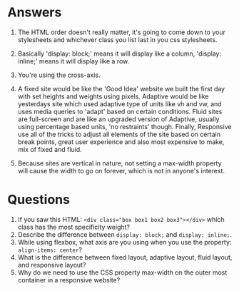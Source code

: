 # Answers
1. The HTML order doesn't really matter, it's going to come down to your stylesheets and whichever class you list
last in you css stylesheets.

2. Basically 'display: block;' means it will display like a column, 'display: inline;' means it will display like
a row.

3. You're using the cross-axis.

4. A fixed site would be like the 'Good Idea' website we built the first day with set heights and weights using pixels. Adaptive would be like yesterdays site which used adaptive type of units like vh and vw, and uses media queries to 'adapt' based on certain conditions. Fluid sites are full-screen and are like an upgraded version of Adaptive, usually using percentage based units, 'no restraints' though. Finally, Responsive use all of the tricks to adjust all elements of the site based on certain break points, great user experience and also most expensive to make, mix of fixed and fluid.

5. Because sites are vertical in nature, not setting a max-width property will cause the width to go on forever, which is not in anyone's interest.


# Questions

1. If you saw this HTML: `<div class="box box1 box2 box3"></div>` which class has the most specificity weight?
2. Describe the difference between `display: block;` and `display: inline;`.
3. While using flexbox, what axis are you using when you use the property: `align-items: center`?
4. What is the difference between fixed layout, adaptive layout, fluid layout, and responsive layout?
5. Why do we need to use the CSS property max-width on the outer most container in a responsive website?
